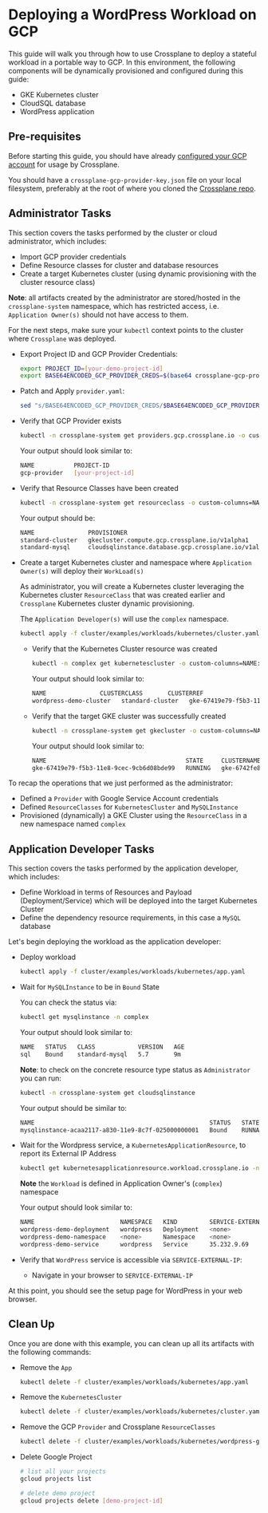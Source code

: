 # Deploying a WordPress Workload on GCP

This guide will walk you through how to use Crossplane to deploy a stateful workload in a portable way to GCP.
In this environment, the following components will be dynamically provisioned and configured during this guide:

* GKE Kubernetes cluster
* CloudSQL database
* WordPress application

## Pre-requisites

Before starting this guide, you should have already [configured your GCP account](../../cloud-providers/gcp/gcp-provider.md) for usage by Crossplane.

You should have a `crossplane-gcp-provider-key.json` file on your local filesystem, preferably at the root of where you cloned the [Crossplane repo](https://github.com/crossplaneio/crossplane).

## Administrator Tasks

This section covers the tasks performed by the cluster or cloud administrator, which includes:

* Import GCP provider credentials
* Define Resource classes for cluster and database resources
* Create a target Kubernetes cluster (using dynamic provisioning with the cluster resource class)

**Note**: all artifacts created by the administrator are stored/hosted in the `crossplane-system` namespace, which has
restricted access, i.e. `Application Owner(s)` should not have access to them.

For the next steps, make sure your `kubectl` context points to the cluster where `Crossplane` was deployed.

* Export Project ID and GCP Provider Credentials:

  ```bash
  export PROJECT_ID=[your-demo-project-id]
  export BASE64ENCODED_GCP_PROVIDER_CREDS=$(base64 crossplane-gcp-provider-key.json | tr -d "\n")
  ```

* Patch and Apply `provider.yaml`:

  ```bash
  sed "s/BASE64ENCODED_GCP_PROVIDER_CREDS/$BASE64ENCODED_GCP_PROVIDER_CREDS/g;s/PROJECT_ID/$PROJECT_ID/g" cluster/examples/workloads/kubernetes/wordpress-gcp/provider.yaml | kubectl create -f -
  ```

* Verify that GCP Provider exists

  ```bash
  kubectl -n crossplane-system get providers.gcp.crossplane.io -o custom-columns=NAME:.metadata.name,PROJECT-ID:.spec.projectID
  ```

  Your output should look similar to:

  ```bash
  NAME           PROJECT-ID
  gcp-provider   [your-project-id]
  ```

* Verify that Resource Classes have been created

  ```bash
  kubectl -n crossplane-system get resourceclass -o custom-columns=NAME:metadata.name,PROVISIONER:.provisioner,PROVIDER:.providerRef.name,RECLAIM-POLICY:.reclaimPolicy
  ```

  Your output should be:

  ```bash
  NAME               PROVISIONER                                            PROVIDER       RECLAIM-POLICY
  standard-cluster   gkecluster.compute.gcp.crossplane.io/v1alpha1          gcp-provider   Delete
  standard-mysql     cloudsqlinstance.database.gcp.crossplane.io/v1alpha1   gcp-provider   Delete
  ```

* Create a target Kubernetes cluster and namespace where `Application Owner(s)` will deploy their `WorkLoad(s)`

  As administrator, you will create a Kubernetes cluster leveraging the Kubernetes cluster `ResourceClass` that was created earlier and
  `Crossplane` Kubernetes cluster dynamic provisioning.

  The `Application Developer(s)` will use the `complex` namespace.

  ```bash
  kubectl apply -f cluster/examples/workloads/kubernetes/cluster.yaml
  ```

  * Verify that the Kubernetes Cluster resource was created

    ```bash
    kubectl -n complex get kubernetescluster -o custom-columns=NAME:.metadata.name,CLUSTERCLASS:.spec.classRef.name,CLUSTERREF:.spec.resourceRef.name
    ```

    Your output should look similar to:

    ```bash
    NAME               CLUSTERCLASS       CLUSTERREF
    wordpress-demo-cluster   standard-cluster   gke-67419e79-f5b3-11e8-9cec-9cb6d08bde99
    ```

  * Verify that the target GKE cluster was successfully created

    ```bash
    kubectl -n crossplane-system get gkecluster -o custom-columns=NAME:.metadata.name,STATE:.status.state,CLUSTERNAME:.status.clusterName,ENDPOINT:.status.endpoint,LOCATION:.spec.zone,CLUSTERCLASS:.spec.classRef.name,RECLAIMPOLICY:.spec.reclaimPolicy
    ```

    Your output should look similar to:

    ```bash
    NAME                                       STATE     CLUSTERNAME                                ENDPOINT        LOCATION        CLUSTERCLASS       RECLAIMPOLICY
    gke-67419e79-f5b3-11e8-9cec-9cb6d08bde99   RUNNING   gke-6742fe8d-f5b3-11e8-9cec-9cb6d08bde99   146.148.93.40   us-central1-a   standard-cluster   Delete
    ```

To recap the operations that we just performed as the administrator:

* Defined a `Provider` with Google Service Account credentials
* Defined `ResourceClasses` for `KubernetesCluster` and `MySQLInstance`
* Provisioned (dynamically) a GKE Cluster using the `ResourceClass` in a new namespace named `complex`

## Application Developer Tasks

This section covers the tasks performed by the application developer, which includes:

* Define Workload in terms of Resources and Payload (Deployment/Service) which will be deployed into the target Kubernetes Cluster
* Define the dependency resource requirements, in this case a `MySQL` database

Let's begin deploying the workload as the application developer:

* Deploy workload

  ```bash
  kubectl apply -f cluster/examples/workloads/kubernetes/app.yaml
  ```

* Wait for `MySQLInstance` to be in `Bound` State

  You can check the status via:

  ```bash
  kubectl get mysqlinstance -n complex
  ```

  Your output should look similar to:

  ```bash
  NAME   STATUS   CLASS            VERSION   AGE
  sql    Bound    standard-mysql   5.7       9m
  ```

  **Note**: to check on the concrete resource type status as `Administrator` you can run:

  ```bash
  kubectl -n crossplane-system get cloudsqlinstance
  ```

  Your output should be similar to:

  ```bash
  NAME                                                 STATUS   STATE      CLASS            VERSION     AGE
  mysqlinstance-acaa2117-a830-11e9-8c7f-025000000001   Bound    RUNNABLE   standard-mysql   MYSQL_5_7   10m
  ```

* Wait for the Wordpress service, a `KubernetesApplicationResource`, to report its External IP Address

  ```bash
  kubectl get kubernetesapplicationresource.workload.crossplane.io -n complex -o custom-columns=NAME:.metadata.name,NAMESPACE:.spec.template.metadata.namespace,KIND:.spec.template.kind,SERVICE-EXTERNAL-IP:.status.remote.loadBalancer.ingress[0].ip
  ```

  **Note** the `Workload` is defined in Application Owner's (`complex`) namespace

  Your output should look similar to:

  ```bash
  NAME                        NAMESPACE   KIND         SERVICE-EXTERNAL-IP
  wordpress-demo-deployment   wordpress   Deployment   <none>
  wordpress-demo-namespace    <none>      Namespace    <none>
  wordpress-demo-service      wordpress   Service      35.232.9.69
  ```

* Verify that `WordPress` service is accessible via `SERVICE-EXTERNAL-IP`:

  * Navigate in your browser to `SERVICE-EXTERNAL-IP`

At this point, you should see the setup page for WordPress in your web browser.

## Clean Up

Once you are done with this example, you can clean up all its artifacts with the following commands:

* Remove the `App`

  ```bash
  kubectl delete -f cluster/examples/workloads/kubernetes/app.yaml
  ```

* Remove the `KubernetesCluster`

  ```bash
  kubectl delete -f cluster/examples/workloads/kubernetes/cluster.yaml
  ```

* Remove the GCP `Provider` and Crossplane `ResourceClasses`

  ```bash
  kubectl delete -f cluster/examples/workloads/kubernetes/wordpress-gcp/provider.yaml
  ```

* Delete Google Project

  ```bash
  # list all your projects
  gcloud projects list

  # delete demo project
  gcloud projects delete [demo-project-id]
  ```
